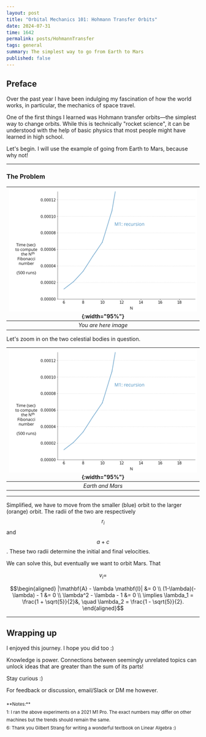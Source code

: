 ```yaml
---
layout: post
title: "Orbital Mechanics 101: Hohmann Transfer Orbits"
date: 2024-07-31
time: 1642
permalink: posts/HohmannTransfer
tags: general
summary: The simplest way to go from Earth to Mars
published: false
---
```


## Preface

Over the past year I have been indulging my fascination of how the world works, in particular, the mechanics of space travel.

One of the first things I learned was Hohmann transfer orbits—the simplest way to change orbits.
While this is technically "rocket science", it can be understood with the help of basic physics that most people might have learned in high school.

Let's begin. I will use the example of going from Earth to Mars, because why not!

---

### The Problem

| ![Method 1](/images/fibonacci/M1_cropped.svg){:width="95%"} |
|:--:|
| *You are here image* |

Let's zoom in on the two celestial bodies in question.

| ![Method 1](/images/fibonacci/M1_cropped.svg){:width="95%"} |
|:--:|
| *Earth and Mars* |

---

Simplified, we have to move from the smaller (blue) orbit to the larger (orange) orbit.
The radii of the two are respectively $$r_i$$ and $$a+c$$.
These two radii determine the initial and final velocities.

We can solve this, but eventually we want to orbit Mars.
That


$$ v_i = $$

$$\begin{aligned}
  |\mathbf{A} - \lambda \mathbf{I}| &= 0 \\
  (1-\lambda)(-\lambda) - 1 &= 0 \\
  \lambda^2 - \lambda - 1 &= 0 \\
  \implies \lambda_1 = \frac{1 + \sqrt{5}}{2}&, \quad \lambda_2 = \frac{1 - \sqrt{5}}{2}.
\end{aligned}$$

<hr>

## Wrapping up

I enjoyed this journey.
I hope you did too :)  

Knowledge is power.
Connections between seemingly unrelated topics can unlock ideas that are greater than the sum of its parts!

Stay curious :)

For feedback or discussion, email/Slack or DM me however.


<sub>
**Notes:** <br>
1: I ran the above experiments on a 2021 M1 Pro. The exact numbers may differ on other machines but the trends should remain the same. <br>
6: Thank you Gilbert Strang for writing a wonderful textbook on Linear Algebra :)
</sub>
